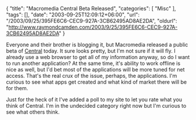 {
	"title": "Macromedia Central Beta Released",
	"categories": [
		"Misc"
	],
	"tags": [],
	"date": "2003-09-25T12:09:12+06:00",
	"url": "/2003/09/25/395FE6C6-CEC9-927A-3CB62495AD8AE2DA",
	"oldurl": "http://www.raymondcamden.com/2003/9/25/395FE6C6-CEC9-927A-3CB62495AD8AE2DA"
}

Everyone and their brother is blogging it, but Macromedia released a public beta of <a href="http://www.macromedia.com/software/central/">Central</a> today. It sure looks pretty, but I'm not sure if it will fly. I already use a web browser to get all of my information anyway, so do I want to run another application? At the same time, it's ability to work offline is nice as well, but I'd bet most of the applications will be more tuned for net access. That's the real crux of the issue, perhaps, the applications. I'm curious to see what apps get created and what kind of market there will be for them. 

Just for the heck of it I've added a poll to my site to let you rate what you think of Central. I'm in the undecided category right now but I'm curious to see what others think.